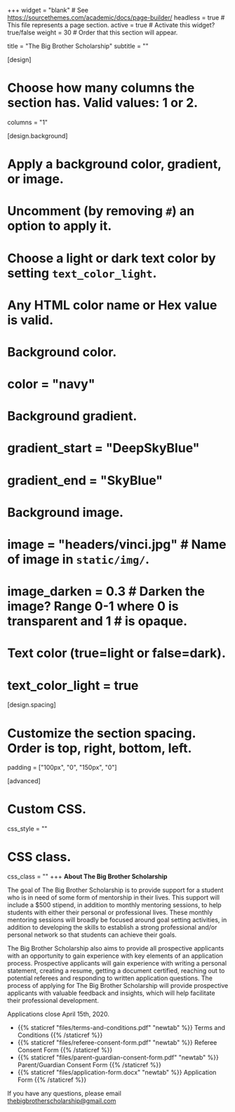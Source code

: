 +++
widget = "blank"  # See https://sourcethemes.com/academic/docs/page-builder/
headless = true  # This file represents a page section.
active = true  # Activate this widget? true/false
weight = 30  # Order that this section will appear.

title = "The Big Brother Scholarship"
subtitle = ""

[design]
  # Choose how many columns the section has. Valid values: 1 or 2.
  columns = "1"

[design.background]
  # Apply a background color, gradient, or image.
  #   Uncomment (by removing `#`) an option to apply it.
  #   Choose a light or dark text color by setting `text_color_light`.
  #   Any HTML color name or Hex value is valid.

  # Background color.
  # color = "navy"
  
  # Background gradient.
  # gradient_start = "DeepSkyBlue"
  # gradient_end = "SkyBlue"
  
  # Background image.
  # image = "headers/vinci.jpg" # Name of image in `static/img/`.
  # image_darken = 0.3  # Darken the image? Range 0-1 where 0 is transparent and 1   # is opaque.

  # Text color (true=light or false=dark).
  # text_color_light = true

[design.spacing]
  # Customize the section spacing. Order is top, right, bottom, left.
  padding = ["100px", "0", "150px", "0"]

[advanced]
 # Custom CSS. 
 css_style = ""
 
 # CSS class.
 css_class = ""
+++
**About The Big Brother Scholarship**

The goal of The Big Brother Scholarship is to provide support for a student who is in need of some form of mentorship in their lives. This support will include a $500 stipend, in addition to monthly mentoring sessions, to help students with either their personal or professional lives. These monthly mentoring sessions will broadly be focused around goal setting activities, in addition to developing the skills to establish a strong professional and/or personal network so that students can achieve their goals.    

The Big Brother Scholarship also aims to provide all prospective applicants with an opportunity to gain experience with key elements of an application process. Prospective applicants will gain experience with writing a personal statement, creating a resume, getting a document certified, reaching out to potential referees and responding to written application questions. The process of applying for The Big Brother Scholarship will provide prospective applicants with valuable feedback and insights, which will help facilitate their professional development.    

Applications close April 15th, 2020.

* {{% staticref "files/terms-and-conditions.pdf" "newtab" %}} Terms and Conditions {{% /staticref %}}    
* {{% staticref "files/referee-consent-form.pdf" "newtab" %}} Referee Consent Form {{% /staticref %}}    
* {{% staticref "files/parent-guardian-consent-form.pdf" "newtab" %}} Parent/Guardian Consent Form {{% /staticref %}}    
* {{% staticref "files/application-form.docx" "newtab" %}} Application Form {{% /staticref %}} 

If you have any questions, please email [thebigbrotherscholarship@gmail.com](mailto:thebigbrotherscholarship@gmail.com)
